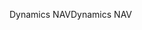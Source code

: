 <span data-ttu-id="3e4fe-101">Dynamics NAV</span><span class="sxs-lookup"><span data-stu-id="3e4fe-101">Dynamics NAV</span></span>
